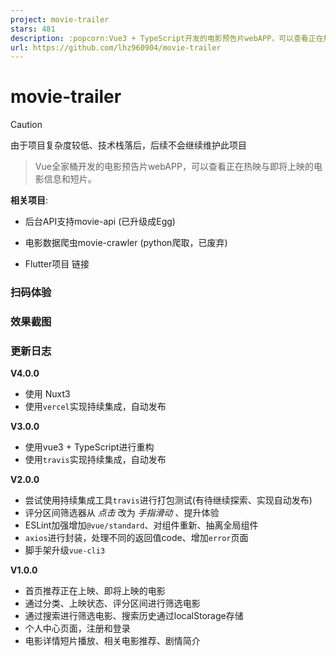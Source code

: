 ```yaml
---
project: movie-trailer
stars: 481
description: :popcorn:Vue3 + TypeScript开发的电影预告片webAPP，可以查看正在热映与即将上映的电影信息和短片
url: https://github.com/lhz960904/movie-trailer
---
```


movie-trailer
=============

Caution

由于项目复杂度较低、技术栈落后，后续不会继续维护此项目

> Vue全家桶开发的电影预告片webAPP，可以查看正在热映与即将上映的电影信息和短片。

**相关项目**:

-   后台API支持movie-api (已升级成Egg)
    
-   电影数据爬虫movie-crawler (python爬取，已废弃)
    
-   Flutter项目 链接
    

### 扫码体验

### 效果截图

### 更新日志

**V4.0.0**

-   使用 Nuxt3
-   使用`vercel`实现持续集成，自动发布

**V3.0.0**

-   使用vue3 + TypeScript进行重构
-   使用`travis`实现持续集成，自动发布

**V2.0.0**

-   尝试使用持续集成工具`travis`进行打包测试(有待继续探索、实现自动发布)
-   评分区间筛选器从 _点击_ 改为 _手指滑动_ 、提升体验
-   ESLint加强增加`@vue/standard`、对组件重新、抽离全局组件
-   `axios`进行封装，处理不同的返回值code、增加`error`页面
-   脚手架升级`vue-cli3`

**V1.0.0**

-   首页推荐正在上映、即将上映的电影
-   通过分类、上映状态、评分区间进行筛选电影
-   通过搜索进行筛选电影、搜索历史通过localStorage存储
-   个人中心页面，注册和登录
-   电影详情短片播放、相关电影推荐、剧情简介
